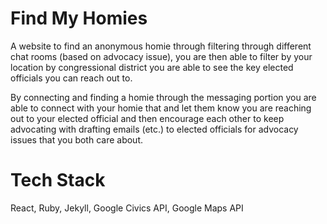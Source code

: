 # Find My Homies

A website to find an anonymous homie through filtering through different chat rooms (based on advocacy issue), you are then able to filter by your location by congressional district you are able to see the key elected officials you can reach out to. 

By connecting and finding a homie through the messaging portion you are able to connect with your homie that and let them know you are reaching out to your elected official and then encourage each other to keep advocating with drafting emails (etc.) to elected officials for advocacy issues that you both care about.

# Tech Stack

React, Ruby, Jekyll, Google Civics API, Google Maps API
